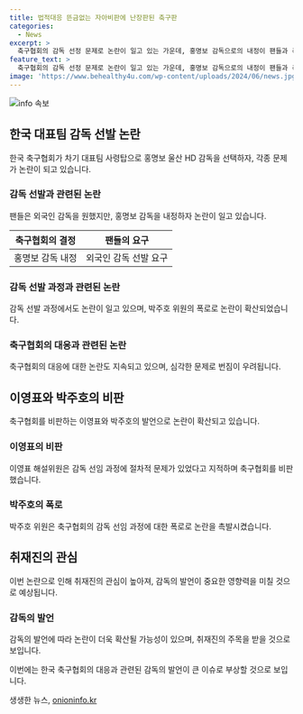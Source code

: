 ```yaml
---
title: 법적대응 뜬금없는 자아비판에 난장판된 축구판
categories:
  - News
excerpt: >
  축구협회의 감독 선정 문제로 논란이 일고 있는 가운데, 홍명보 감독으로의 내정이 팬들과 축구 관계자들에게 충격을 주고 있다. 홍 감독의 선정은 외국인 감독을 원하는 팬들과의 기대와 달리 이뤄졌고, 이에 대한 비판이 커지고 있다. 또한, 축구협회의 감독 선임 과정에서의 논란과 박주호 위원의 폭로로 논란이 확산되고 있으며, 이에 따른 혼란이 예상되고 있다. 이에 관련된 각종 논란과 향후 대응에 대한 관심이 높아지고 있다.
feature_text: >
  축구협회의 감독 선정 문제로 논란이 일고 있는 가운데, 홍명보 감독으로의 내정이 팬들과 축구 관계자들에게 충격을 주고 있다. 홍 감독의 선정은 외국인 감독을 원하는 팬들과의 기대와 달리 이뤄졌고, 이에 대한 비판이 커지고 있다. 또한, 축구협회의 감독 선임 과정에서의 논란과 박주호 위원의 폭로로 논란이 확산되고 있으며, 이에 따른 혼란이 예상되고 있다. 이에 관련된 각종 논란과 향후 대응에 대한 관심이 높아지고 있다.
image: 'https://www.behealthy4u.com/wp-content/uploads/2024/06/news.jpg'
---
```


<p><img src="https://www.behealthy4u.com/wp-content/uploads/2024/06/news.jpg" alt="info 속보" /></p>

<h2 data-ke-size="size26">한국 대표팀 감독 선발 논란</h2>

<p data-ke-size="size16">한국 축구협회가 차기 대표팀 사령탑으로 홍명보 울산 HD 감독을 선택하자, 각종 문제가 논란이 되고 있습니다.</p>

<h3><b>감독 선발과 관련된 논란</b></h3>

<p data-ke-size="size16">팬들은 외국인 감독을 원했지만, 홍명보 감독을 내정하자 논란이 일고 있습니다.</p>

<table>
<thead>
<tr>
<th style="text-align: center; height: 17px;"><b>축구협회의 결정</b></th>
<th style="text-align: center; height: 17px;"><b>팬들의 요구</b></th>
</tr>
</thead>
<tbody>
<tr>
<td style="text-align: center; height: 17px;">홍명보 감독 내정</td>
<td style="text-align: center; height: 17px;">외국인 감독 선발 요구</td>
</tr>
</tbody>
</table>

<h3><b>감독 선발 과정과 관련된 논란</b></h3>

<p data-ke-size="size16">감독 선발 과정에서도 논란이 일고 있으며, 박주호 위원의 폭로로 논란이 확산되었습니다.</p>

<h3><b>축구협회의 대응과 관련된 논란</b></h3>

<p data-ke-size="size16">축구협회의 대응에 대한 논란도 지속되고 있으며, 심각한 문제로 번짐이 우려됩니다.</p>

<h2 data-ke-size="size26">이영표와 박주호의 비판</h2>

<p data-ke-size="size16">축구협회를 비판하는 이영표와 박주호의 발언으로 논란이 확산되고 있습니다.</p>

<h3><b>이영표의 비판</b></h3>

<p data-ke-size="size16">이영표 해설위원은 감독 선임 과정에 절차적 문제가 있었다고 지적하며 축구협회를 비판했습니다.</p>

<h3><b>박주호의 폭로</b></h3>

<p data-ke-size="size16">박주호 위원은 축구협회의 감독 선임 과정에 대한 폭로로 논란을 촉발시켰습니다.</p>

<h2 data-ke-size="size26">취재진의 관심</h2>

<p data-ke-size="size16">이번 논란으로 인해 취재진의 관심이 높아져, 감독의 발언이 중요한 영향력을 미칠 것으로 예상됩니다.</p>

<h3><b>감독의 발언</b></h3>

<p data-ke-size="size16">감독의 발언에 따라 논란이 더욱 확산될 가능성이 있으며, 취재진의 주목을 받을 것으로 보입니다.</p>

<p data-ke-size="size16">이번에는 한국 축구협회의 대응과 관련된 감독의 발언이 큰 이슈로 부상할 것으로 보입니다.</p>
생생한 뉴스, <a href="https://onioninfo.kr" rel="dofollow">onioninfo.kr</a>


